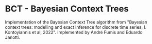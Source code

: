 # BCT - Bayesian Context Trees
Implementation of the Bayesian Context Tree algorithm from "Bayesian context trees: modelling and exact inference for discrete time series, I. Kontoyiannis et al, 2022". Implemented by André Fumis and Eduardo Janotti.
